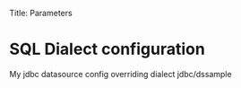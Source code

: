 Title: Parameters

# SQL Dialect configuration



  <repository name="dialect-override" transaction-type="LOCAL">
    <description>My jdbc datasource config overriding dialect</description>
    <jndi-data-source>jdbc/dssample</jndi-data-source>
    <properties>
      <property name="jkniv.repository.unknow" value="true"/>
      <property name="jkniv.repository.limit" value="true"/>
      <property name="jkniv.repository.limit_off_set" value="false"/>
      <property name="jkniv.repository.rownum" value="true"/>
      <property name="jkniv.repository.conn_holdability" value="false"/>
      <property name="jkniv.repository.statement_holdability" value="true"/>
      <property name="jkniv.repository.jdbc.max_parameters" value="255"/>
    </properties>
  </repository>